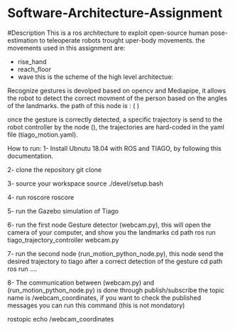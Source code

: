 # Software-Architecture-Assignment
#Description
This is a ros architecture to exploit open-source human pose-estimation to teleoperate robots trought uper-body movements. the movements
used in this assignment are: 
* rise_hand
* reach_floor
* wave
this is the scheme of the high level architectue: 

Recognize gestures is devolped based on opencv and Mediapipe, it allows the robot to detect the correct movment of the person based 
on the angles of the landmarks. the path of this node is : (   )

once the gesture is correctly detected, a specific trajectory is send to the robot controller by the node (),
the trajectories are hard-coded in the yaml file (tiago_motion.yaml).

How to run:
1- Install Ubnutu 18.04 with ROS and TIAGO, by following this documentation.

2- clone the repository
 git clone 

3- source your workspace 
 source ./devel/setup.bash

4- run roscore 
 roscore 

5- run the Gazebo simulation of Tiago 

6- run the first node Gesture detector  (webcam.py), this will open the camera of your computer, and show you the landmarks
cd path
ros run tiago_trajectory_controller webcam.py

7- run the second node (run_motion_python_node.py), this node send the desired trajectory to tiago after a correct detection of the gesture
 cd path 
 ros run ....

8- The communication between (webcam.py) and (run_motion_python_node.py) is done through publish/subscribe 
the topic name is /webcam_coordinates, if you want to check the published messages you can run this command (this is not mondatory)

rostopic echo /webcam_coordinates 

 


